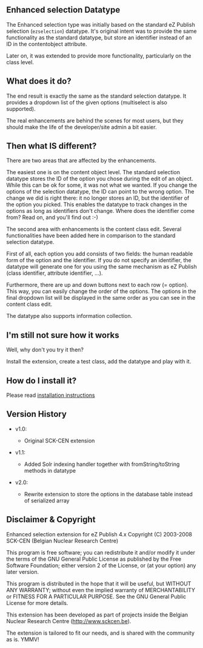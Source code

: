 Enhanced selection Datatype
---------------------------

The Enhanced selection type was initially based on the standard eZ Publish
selection (`ezselection`) datatype. It's original intent was to provide the
same functionality as the standard datatype, but store an identifier instead
of an ID in the contentobject attribute.

Later on, it was extended to provide more functionality, particularly on the
class level.

## What does it do?

The end result is exactly the same as the standard selection datatype. It
provides a dropdown list of the given options (multiselect is also supported).

The real enhancements are behind the scenes for most users, but they should make
the life of the developer/site admin a bit easier.


## Then what IS different?

There are two areas that are affected by the enhancements.

The easiest one is on the content object level. The standard selection datatype
stores the ID of the option you chose during the edit of an object. While this can
be ok for some, it was not what we wanted. If you change the options of the selection
datatype, the ID can point to the wrong option. The change we did is right there: it
no longer stores an ID, but the identifier of the option you picked. This enables the
datatype to track changes in the options as long as identifiers don't change. Where
does the identifier come from? Read on, and you'll find out :-)

The second area with enhancements is the content class edit. Several functionalities have been
added here in comparison to the standard selection datatype.

First of all, each option you add consists of two fields: the human readable form of
the option and the identifier. If you do not specify an identifier, the datatype will
generate one for you using the same mechanism as eZ Publish (class identifier, attribute
identifier, ...).

Furthermore, there are up and down buttons next to each row (= option). This way, you can
easily change the order of the options. The options in the final dropdown list will be 
displayed in the same order as you can see in the content class edit.

The datatype also supports information collection.

## I'm still not sure how it works

Well, why don't you try it then?

Install the extension, create a test class, add the datatype and play with it.

## How do I install it?

Please read [installation instructions](INSTALL.md)

## Version History

* v1.0:
    - Original SCK-CEN extension

* v1.1:
    - Added Solr indexing handler together with fromString/toString methods in datatype

* v2.0:
    - Rewrite extension to store the options in the database table instead of serialized array

## Disclaimer & Copyright

Enhanced selection extension for eZ Publish 4.x
Copyright (C) 2003-2008  SCK-CEN (Belgian Nuclear Research Centre)

This program is free software; you can redistribute it and/or modify
it under the terms of the GNU General Public License as published by
the Free Software Foundation; either version 2 of the License, or
(at your option) any later version.

This program is distributed in the hope that it will be useful,
but WITHOUT ANY WARRANTY; without even the implied warranty of
MERCHANTABILITY or FITNESS FOR A PARTICULAR PURPOSE.  See the
GNU General Public License for more details.

This extension has been developed as part of projects inside the
Belgian Nuclear Research Centre (http://www.sckcen.be).

The extension is tailored to fit our needs, and is shared with the community as is.
YMMV!
